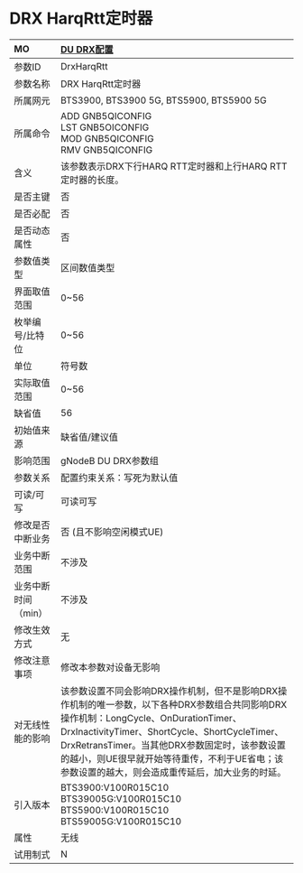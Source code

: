 # DRX HarqRtt定时器<table><thread><tr><th align = "left">MO</th><th align = "left"><a href = "index.html#DRX HarqRtt定时器-5">DU DRX配置</a></td></tr></thread><tbody><tr><td>参数ID</td><td>DrxHarqRtt</td></tr><tr><td>参数名称</td><td>DRX HarqRtt定时器</td></tr><tr><td>所属网元</td><td>BTS3900, BTS3900 5G, BTS5900, BTS5900 5G</td></tr><tr><td>所属命令</td><td>ADD GNB5QICONFIG<br>LST GNB5OICONFIG<br>MOD GNB5QICONFIG<br>RMV GNB5QICONFIG</td></tr><tr><td>含义</td><td>该参数表示DRX下行HARQ RTT定时器和上行HARQ RTT定时器的长度。</td></tr><tr><td>是否主键</td><td>否</td></tr><tr><td>是否必配</td><td>否</td></tr><tr><td>是否动态属性</td><td>否</td></tr><tr><td>参数值类型</td><td>区间数值类型</td></tr><tr><td>界面取值范围</td><td>0~56</td></tr><tr><td>枚举编号/比特位</td><td>0~56</td></tr><tr><td>单位</td><td>符号数</td></tr><tr><td>实际取值范围</td><td>0~56</td></tr><tr><td>缺省值</td><td>56</td></tr><tr><td>初始值来源</td><td>缺省值/建议值</td></tr><tr><td>影响范围</td><td>gNodeB DU DRX参数组</td></tr><tr><td>参数关系</td><td>配置约束关系：写死为默认值</td></tr><tr><td>可读/可写</td><td>可读可写</td></tr><tr><td>修改是否中断业务</td><td>否 (且不影响空闲模式UE)</td></tr><tr><td>业务中断范围</td><td>不涉及</td></tr><tr><td>业务中断时间（min）</td><td>不涉及</td></tr><tr><td>修改生效方式</td><td>无</td></tr><tr><td>修改注意事项</td><td>修改本参数对设备无影响</td></tr><tr><td>对无线性能的影响</td><td>该参数设置不同会影响DRX操作机制，但不是影响DRX操作机制的唯一参数，以下各种DRX参数组合共同影响DRX操作机制：LongCycle、OnDurationTimer、DrxInactivityTimer、ShortCycle、ShortCycleTimer、DrxRetransTimer。当其他DRX参数固定时，该参数设置的越小，则UE很早就开始等待重传，不利于UE省电；该参数设置的越大，则会造成重传延后，加大业务的时延。</td></tr><tr><td>引入版本</td><td>BTS3900:V100R015C10<br>BTS39005G:V100R015C10<br>BTS5900:V100R015C10<br>BTS59005G:V100R015C10</td></tr><tr><td>属性</td><td>无线</td></tr><tr><td>试用制式</td><td>N</td></tr></tbody></table>